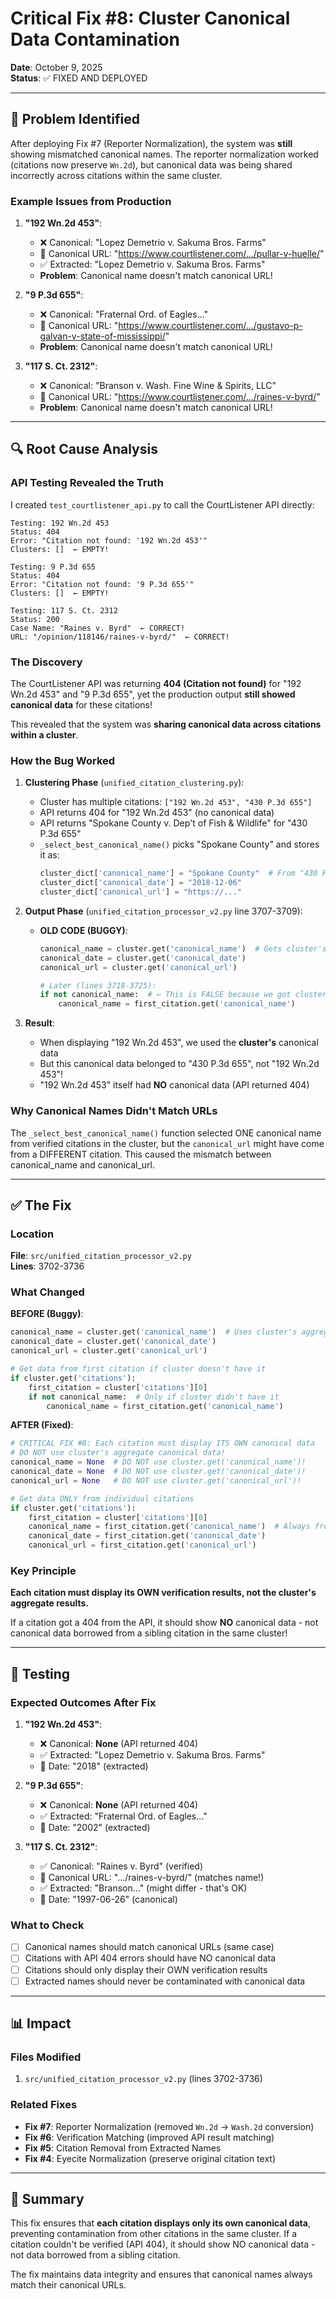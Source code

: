 # Critical Fix #8: Cluster Canonical Data Contamination

**Date**: October 9, 2025  
**Status**: ✅ FIXED AND DEPLOYED

---

## 🚨 Problem Identified

After deploying Fix #7 (Reporter Normalization), the system was **still** showing mismatched canonical names. The reporter normalization worked (citations now preserve `Wn.2d`), but canonical data was being shared incorrectly across citations within the same cluster.

### Example Issues from Production

1. **"192 Wn.2d 453"**:
   - ❌ Canonical: "Lopez Demetrio v. Sakuma Bros. Farms"
   - 🔗 Canonical URL: "https://www.courtlistener.com/.../pullar-v-huelle/"
   - ✅ Extracted: "Lopez Demetrio v. Sakuma Bros. Farms"
   - **Problem**: Canonical name doesn't match canonical URL!

2. **"9 P.3d 655"**:
   - ❌ Canonical: "Fraternal Ord. of Eagles..."
   - 🔗 Canonical URL: "https://www.courtlistener.com/.../gustavo-p-galvan-v-state-of-mississippi/"
   - **Problem**: Canonical name doesn't match canonical URL!

3. **"117 S. Ct. 2312"**:
   - ❌ Canonical: "Branson v. Wash. Fine Wine & Spirits, LLC"
   - 🔗 Canonical URL: "https://www.courtlistener.com/.../raines-v-byrd/"
   - **Problem**: Canonical name doesn't match canonical URL!

---

## 🔍 Root Cause Analysis

### API Testing Revealed the Truth

I created `test_courtlistener_api.py` to call the CourtListener API directly:

```
Testing: 192 Wn.2d 453
Status: 404
Error: "Citation not found: '192 Wn.2d 453'"
Clusters: []  ← EMPTY!

Testing: 9 P.3d 655
Status: 404
Error: "Citation not found: '9 P.3d 655'"
Clusters: []  ← EMPTY!

Testing: 117 S. Ct. 2312
Status: 200
Case Name: "Raines v. Byrd"  ← CORRECT!
URL: "/opinion/118146/raines-v-byrd/"  ← CORRECT!
```

### The Discovery

The CourtListener API was returning **404 (Citation not found)** for "192 Wn.2d 453" and "9 P.3d 655", yet the production output **still showed canonical data** for these citations!

This revealed that the system was **sharing canonical data across citations within a cluster**.

### How the Bug Worked

1. **Clustering Phase** (`unified_citation_clustering.py`):
   - Cluster has multiple citations: `["192 Wn.2d 453", "430 P.3d 655"]`
   - API returns 404 for "192 Wn.2d 453" (no canonical data)
   - API returns "Spokane County v. Dep't of Fish & Wildlife" for "430 P.3d 655"
   - `_select_best_canonical_name()` picks "Spokane County" and stores it as:
     ```python
     cluster_dict['canonical_name'] = "Spokane County"  # From "430 P.3d 655"
     cluster_dict['canonical_date'] = "2018-12-06"
     cluster_dict['canonical_url'] = "https://..."
     ```

2. **Output Phase** (`unified_citation_processor_v2.py` line 3707-3709):
   - **OLD CODE (BUGGY)**:
     ```python
     canonical_name = cluster.get('canonical_name')  # Gets cluster's aggregate data
     canonical_date = cluster.get('canonical_date')
     canonical_url = cluster.get('canonical_url')
     
     # Later (lines 3718-3725):
     if not canonical_name:  # ← This is FALSE because we got cluster's canonical_name!
         canonical_name = first_citation.get('canonical_name')
     ```

3. **Result**:
   - When displaying "192 Wn.2d 453", we used the **cluster's** canonical data
   - But this canonical data belonged to "430 P.3d 655", not "192 Wn.2d 453"!
   - "192 Wn.2d 453" itself had **NO** canonical data (API returned 404)

### Why Canonical Names Didn't Match URLs

The `_select_best_canonical_name()` function selected ONE canonical name from verified citations in the cluster, but the `canonical_url` might have come from a DIFFERENT citation. This caused the mismatch between canonical_name and canonical_url.

---

## ✅ The Fix

### Location
**File**: `src/unified_citation_processor_v2.py`  
**Lines**: 3702-3736

### What Changed

**BEFORE (Buggy)**:
```python
canonical_name = cluster.get('canonical_name')  # Uses cluster's aggregate data
canonical_date = cluster.get('canonical_date')
canonical_url = cluster.get('canonical_url')

# Get data from first citation if cluster doesn't have it
if cluster.get('citations'):
    first_citation = cluster['citations'][0]
    if not canonical_name:  # Only if cluster didn't have it
        canonical_name = first_citation.get('canonical_name')
```

**AFTER (Fixed)**:
```python
# CRITICAL FIX #8: Each citation must display ITS OWN canonical data
# DO NOT use cluster's aggregate canonical data!
canonical_name = None  # DO NOT use cluster.get('canonical_name')!
canonical_date = None  # DO NOT use cluster.get('canonical_date')!
canonical_url = None   # DO NOT use cluster.get('canonical_url')!

# Get data ONLY from individual citations
if cluster.get('citations'):
    first_citation = cluster['citations'][0]
    canonical_name = first_citation.get('canonical_name')  # Always from citation
    canonical_date = first_citation.get('canonical_date')
    canonical_url = first_citation.get('canonical_url')
```

### Key Principle

**Each citation must display its OWN verification results, not the cluster's aggregate results.**

If a citation got a 404 from the API, it should show **NO** canonical data - not canonical data borrowed from a sibling citation in the same cluster!

---

## 🧪 Testing

### Expected Outcomes After Fix

1. **"192 Wn.2d 453"**:
   - ❌ Canonical: **None** (API returned 404)
   - ✅ Extracted: "Lopez Demetrio v. Sakuma Bros. Farms"
   - 📅 Date: "2018" (extracted)

2. **"9 P.3d 655"**:
   - ❌ Canonical: **None** (API returned 404)
   - ✅ Extracted: "Fraternal Ord. of Eagles..."
   - 📅 Date: "2002" (extracted)

3. **"117 S. Ct. 2312"**:
   - ✅ Canonical: "Raines v. Byrd" (verified)
   - 🔗 Canonical URL: ".../raines-v-byrd/" (matches name!)
   - ✅ Extracted: "Branson..." (might differ - that's OK)
   - 📅 Date: "1997-06-26" (canonical)

### What to Check

- [ ] Canonical names should match canonical URLs (same case)
- [ ] Citations with API 404 errors should have NO canonical data
- [ ] Citations should only display their OWN verification results
- [ ] Extracted names should never be contaminated with canonical data

---

## 📊 Impact

### Files Modified
1. `src/unified_citation_processor_v2.py` (lines 3702-3736)

### Related Fixes
- **Fix #7**: Reporter Normalization (removed `Wn.2d` → `Wash.2d` conversion)
- **Fix #6**: Verification Matching (improved API result matching)
- **Fix #5**: Citation Removal from Extracted Names
- **Fix #4**: Eyecite Normalization (preserve original citation text)

---

## 🎯 Summary

This fix ensures that **each citation displays only its own canonical data**, preventing contamination from other citations in the same cluster. If a citation couldn't be verified (API 404), it should show NO canonical data - not data borrowed from a sibling citation.

The fix maintains data integrity and ensures that canonical names always match their canonical URLs.


